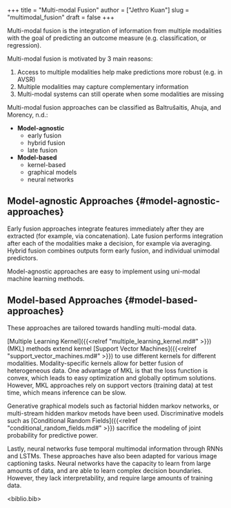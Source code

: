 +++
title = "Multi-modal Fusion"
author = ["Jethro Kuan"]
slug = "multimodal_fusion"
draft = false
+++

Multi-modal fusion is the integration of information from multiple
modalities with the goal of predicting an outcome measure (e.g.
classification, or regression).

Multi-modal fusion is motivated by 3 main reasons:

1.  Access to multiple modalities help make predictions more robust
    (e.g. in AVSR)
2.  Multiple modalities may capture complementary information
3.  Multi-modal systems can still operate when some modalities are
    missing

Multi-modal fusion approaches can be classified as
Baltrušaitis, Ahuja, and Morency, n.d.:

-   **Model-agnostic**
    -   early fusion
    -   hybrid fusion
    -   late fusion
-   **Model-based**
    -   kernel-based
    -   graphical models
    -   neural networks


## Model-agnostic Approaches {#model-agnostic-approaches}

Early fusion approaches integrate features immediately after they are
extracted (for example, via concatenation). Late fusion performs
integration after each of the modalities make a decision, for example
via averaging. Hybrid fusion combines outputs form early fusion, and
individual unimodal predictors.

Model-agnostic approaches are easy to implement using uni-modal
machine learning methods.


## Model-based Approaches {#model-based-approaches}

These approaches are tailored towards handling multi-modal data.

[Multiple Learning Kernel]({{<relref "multiple_learning_kernel.md#" >}}) (MKL) methods extend kernel [Support Vector
Machines]({{<relref "support_vector_machines.md#" >}}) to use different kernels for different modalities.
Modality-specific kernels allow for better fusion of heterogeneous
data. One advantage of MKL is that the loss function is convex, which
leads to easy optimization and globally optimum solutions. However,
MKL approaches rely on support vectors (training data) at test time,
which means inference can be slow.

Generative graphical models such as factorial hidden markov networks, or
multi-stream hidden markov metods have been used. Discriminative
models such as [Conditional Random Fields]({{<relref "conditional_random_fields.md#" >}}) sacrifice the modeling of
joint probability for predictive power.

Lastly, neural networks fuse temporal multimodal information through
RNNs and LSTMs. These approaches have also been adapted for various
image captioning tasks. Neural networks have the capacity to learn
from large amounts of data, and are able to learn complex decision
boundaries. However, they lack interpretability, and require large
amounts of training data.

<biblio.bib>